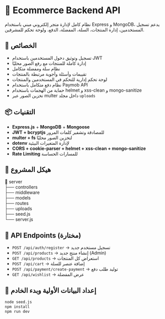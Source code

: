 # 🛒 Ecommerce Backend API

نظام كامل لإدارة متجر إلكتروني مبني باستخدام Express و MongoDB، يدعم تسجيل المستخدمين، إدارة المنتجات، السلة، المفضلة، الدفع، ولوحة تحكم للمشرفين.

## 🚀 الخصائص
- تسجيل وتوثيق دخول المستخدمين باستخدام JWT
- إدارة كاملة للمنتجات مع رفع الصور محليًا
- نظام سلة ومفضلة متكامل
- تقييمات وأسئلة وأجوبة مرتبطة بالمنتجات
- لوحة تحكم إدارية للتحكم في المستخدمين والمنتجات
- نظام دفع متكامل باستخدام Paymob API
- حماية من الهجمات باستخدام helmet و xss-clean و mongo-sanitize
- تخزين الصور عبر multer داخل مجلد `uploads`

## 📦 التقنيات
- **Express.js** + **MongoDB** + **Mongoose**
- **JWT + bcryptjs** للمصادقة وتشفير كلمات المرور
- **multer + fs** لتخزين الصور محليًا
- **dotenv** لإدارة المتغيرات البيئية
- **CORS + cookie-parser + helmet + xss-clean + mongo-sanitize**
- **Rate Limiting** للمسارات الحساسة

## 📂 هيكل المشروع
📁 server</br>
    ├── controllers</br>
    ├── middleware</br>
    ├── models</br>
    ├── routes</br>
    ├── uploads</br>
    ├── seed.js</br>
    └── server.js


## 📮 API Endpoints (مختارة)
- `POST /api/auth/register` → تسجيل مستخدم جديد
- `POST /api/products` → إنشاء منتج جديد (Admin)
- `GET /api/products` → استعراض كل المنتجات
- `POST /api/cart` → إضافة عنصر للسلة
- `POST /api/payment/create-payment` → توليد طلب دفع
- `GET /api/wishlist` → عرض المفضلة

## 🧪 إعداد البيانات الأولية وبدء الخادم
```bash
node seed.js
npm install
npm run dev
